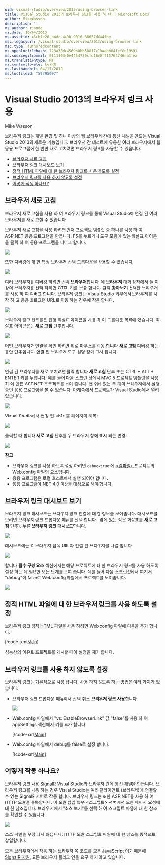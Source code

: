 ```yaml
---
uid: visual-studio/overview/2013/using-browser-link
title: Visual Studio 2013의 브라우저 링크를 사용 하 여 | Microsoft Docs
author: MikeWasson
description: ''
ms.author: riande
ms.date: 10/04/2013
ms.assetid: 46cbfe20-b4dc-449b-9016-80657dd44fbe
msc.legacyurl: /visual-studio/overview/2013/using-browser-link
msc.type: authoredcontent
ms.openlocfilehash: 723a38de4569b0bb58817c70aabb84fef8e19591
ms.sourcegitcommit: 0f1119340e4464720cfd16d0ff15764746ea1fea
ms.translationtype: MT
ms.contentlocale: ko-KR
ms.lasthandoff: 04/17/2019
ms.locfileid: "59395097"
---
```

# <a name="using-browser-link-in-visual-studio-2013"></a>Visual Studio 2013의 브라우저 링크 사용

[Mike Wasson](https://github.com/MikeWasson)

브라우저 링크는 개발 환경 및 하나 이상의 웹 브라우저 간에 통신 채널을 만드는 Visual Studio 2013의 새로운 기능입니다. 브라우저 간 테스트에 유용한 여러 브라우저에서 웹 응용 프로그램에 한 번만 새로 고치려면 브라우저 링크를 사용할 수 있습니다.

- [브라우저 새로 고침](#browser-refresh)
- [브라우저 링크 대시보드 보기](#dashboard)
- [정적 HTML 파일에 대 한 브라우저 링크를 사용 하도록 설정](#static-html)
- [브라우저 링크를 사용 하지 않도록 설정](#disabling)
- [어떻게 작동 하나요?](#how-it-works)

<a id="browser-refresh"></a>
## <a name="browser-refresh"></a>브라우저 새로 고침

브라우저 새로 고침을 사용 하 여 브라우저 링크를 통해 Visual Studio에 연결 된 여러 브라우저를 새로 고칠 수 있습니다.

브라우저 새로 고침을 사용 하려면 먼저 프로젝트 템플릿 중 하나를 사용 하 여 ASP.NET 응용 프로그램을 만듭니다. F5를 누르거나 도구 모음에 있는 화살표 아이콘을 클릭 하 여 응용 프로그램을 디버그 합니다.

![](using-browser-link/_static/image1.png)

또한 디버깅에 대 한 특정 브라우저 선택 드롭다운을 사용할 수 있습니다.

![](using-browser-link/_static/image2.png)

여러 브라우저를 디버깅 하려면 선택 **브라우저**합니다. 에 **브라우저** 대화 상자에서 둘 이상의 브라우저를 선택 하려면 CTRL 키를 보유 합니다. 클릭 **찾아보기** 선택한 브라우저를 사용 하 여 디버그 합니다. 브라우저 링크는 Visual Studio 외부에서 브라우저를 시작 하 고 응용 프로그램 URL로 이동 하는 경우에 작동 합니다.

![](using-browser-link/_static/image3.png)

브라우저 링크 컨트롤은 원형 화살표 아이콘을 사용 하 여 드롭다운 목록에 있습니다. 화살표 아이콘은는 **새로 고침** 단추입니다.

![](using-browser-link/_static/image4.png)

어떤 브라우저가 연결을 확인 하려면 위로 마우스를 이동 합니다 **새로 고침** 디버깅 하는 동안 단추입니다. 연결 된 브라우저 도구 설명 창에 표시 됩니다.

![](using-browser-link/_static/image5.png)

연결 된 브라우저를 새로 고치려면 클릭 합니다 **새로 고침** 단추 또는 CTRL + ALT + ENTER 키를 누릅니다. 예를 들어 다음 스크린 샷에서 MVC 5 프로젝트 템플릿을 사용 하 여 만든 ASP.NET 프로젝트를 보여 줍니다. 맨 위에 있는 두 개의 브라우저에서 실행 중인 응용 프로그램을 볼 수 있습니다. 아래쪽에서 프로젝트가 Visual Studio에서 열려 있습니다.

![](using-browser-link/_static/image6.png)

Visual Studio에서 변경 된 &lt;h1&gt; 홈 페이지의 제목:

![](using-browser-link/_static/image7.png)

클릭할 때 합니다 **새로 고침** 단추를 두 브라우저 창에 표시 되는 변경:

![](using-browser-link/_static/image8.png)

**참고**

- 브라우저 링크를 사용 하도록 설정 하려면 `debug=true` 에 [ &lt;컴파일&gt; ](https://msdn.microsoft.com/library/s10awwz0(v=vs.85).aspx) 프로젝트의 Web.config 파일의 요소입니다.
- 응용 프로그램은 로컬 호스트에서 실행 되어야 합니다.
- 응용 프로그램이.NET 4.0 이상을 대상으로 해야 합니다.

<a id="dashboard"></a>
## <a name="viewing-the-browser-link-dashboard"></a>브라우저 링크 대시보드 보기

브라우저 링크 대시보드는 브라우저 링크 연결에 대 한 정보를 보여줍니다. 대시보드를 보려면 브라우저 링크 드롭다운 메뉴를 선택 합니다. (옆에 있는 작은 화살표를 **새로 고침** 단추). 누른 **브라우저 링크 대시보드**합니다.

![](using-browser-link/_static/image9.png)

대시보드에는 각 브라우저 탐색 URL과 연결 된 브라우저를 나열 합니다.

![](using-browser-link/_static/image10.png)

합니다 **필수 구성 요소** 섹션에서는 해당 프로젝트에 대 한 브라우저 링크를 사용 하도록 설정 하는 데 필요한 모든 단계를 보여 줍니다. 예를 들어 다음 스크린샷에서 여기서 "debug"이 false로 Web.config 파일에서 프로젝트를 보여줍니다.

![](using-browser-link/_static/image11.png)

<a id="static-html"></a>
## <a name="enabling-browser-link-for-static-html-files"></a>정적 HTML 파일에 대 한 브라우저 링크를 사용 하도록 설정

브라우저 링크 정적 HTML 파일을 사용 하려면 Web.config 파일에 다음을 추가 합니다.

[!code-xml[Main](using-browser-link/samples/sample1.xml)]

성능상의 이유로 프로젝트를 게시할 때이 설정을 제거 합니다.

<a id="disabling"></a>
## <a name="disabling-browser-link"></a>브라우저 링크를 사용 하지 않도록 설정

브라우저 링크는 기본적으로 사용 됩니다. 사용 하지 않도록 하는 방법은 여러 가지가 있습니다.

- 브라우저 링크 드롭다운 메뉴에서 선택 취소 **브라우저 링크 사용**합니다. 

    ![](using-browser-link/_static/image12.png)
- Web.config 파일에서 "vs: EnableBrowserLink" 값 "false"를 사용 하 여 appSettings 섹션에서 키를 추가 합니다. 

    [!code-xml[Main](using-browser-link/samples/sample2.xml)]
- Web.config 파일에서 debug를 false로 설정 합니다. 

    [!code-xml[Main](using-browser-link/samples/sample3.xml)]

<a id="how-it-works"></a>
## <a name="how-does-it-work"></a>어떻게 작동 하나요?

브라우저 링크 사용 [SignalR](../../../signalr/index.md) Visual Studio와 브라우저 간에 통신 채널을 만듭니다. 브라우저 링크를 사용 하는 경우 Visual Studio는 여러 클라이언트 (브라우저)에 연결할 수 있는 SignalR 서버로 작동 합니다. 브라우저 링크는 또한 ASP.NET을 사용 하 여 HTTP 모듈을 등록합니다. 이 모듈 삽입 특수 &lt;스크립트&gt; 서버에서 모든 페이지 요청에 대 한 참조입니다. 브라우저에서 "소스 보기"를 선택 하 여 스크립트 파일에 대 한 참조를 확인할 수 있습니다.

![](using-browser-link/_static/image13.png)

소스 파일을 수정 되지 않습니다. HTTP 모듈 스크립트 파일에 대 한 참조를 동적으로 삽입합니다.

모든 브라우저에서 작동 하는 브라우저 쪽 코드를 모든 JavaScript 이기 때문에 [SignalR 지원](../../../signalr/overview/getting-started/supported-platforms.md), 모든 브라우저 플러그 인을 요구 하지 않고 있습니다.
